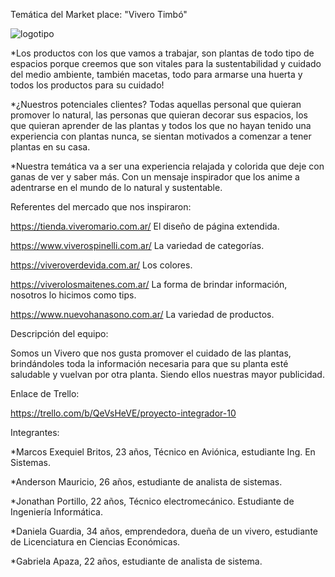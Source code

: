 Temática del Market place:  "Vivero Timbó"

![logotipo](ProyectoIntegradorVivero/public/images/logo.jpg)

*Los productos con los que vamos a trabajar, son plantas de todo tipo de espacios porque creemos que son vitales para la sustentabilidad y cuidado del medio ambiente, también macetas, todo para armarse una huerta y todos los productos para su cuidado! 

*¿Nuestros potenciales clientes? Todas aquellas personal que quieran promover lo natural, las personas que quieran decorar sus espacios, los que quieran aprender de las plantas y todos los que no hayan tenido una
experiencia con plantas nunca, se sientan motivados a comenzar a tener plantas en su casa.

*Nuestra temática va a ser una experiencia relajada y colorida que deje con ganas de ver y saber más. Con un mensaje inspirador que los anime a adentrarse en el mundo de lo natural y sustentable.

Referentes del mercado que nos inspiraron:

https://tienda.viveromario.com.ar/ El diseño de página extendida.

https://www.viverospinelli.com.ar/ La variedad de categorías.

https://viveroverdevida.com.ar/ Los colores.

https://viverolosmaitenes.com.ar/ La forma de brindar información, nosotros lo hicimos como tips.

https://www.nuevohanasono.com.ar/ La variedad de productos.


Descripción del equipo:

Somos un Vivero que nos gusta promover el cuidado de las plantas, brindándoles toda la información necesaria para que su planta esté saludable y vuelvan por otra planta. Siendo ellos nuestras mayor publicidad.

Enlace de Trello:

https://trello.com/b/QeVsHeVE/proyecto-integrador-10

Integrantes:

*Marcos Exequiel Britos, 23 años, Técnico en Aviónica, estudiante Ing. En Sistemas.

*Anderson Mauricio, 26 años, estudiante de analista de sistemas.

*Jonathan Portillo, 22 años, Técnico electromecánico. Estudiante de Ingeniería Informática.

*Daniela Guardia, 34 años, emprendedora, dueña de un vivero, estudiante de Licenciatura en Ciencias Económicas.

*Gabriela Apaza, 22 años, estudiante de analista de sistema.







